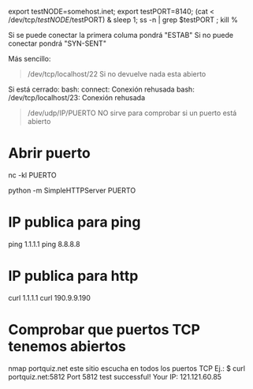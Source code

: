 export testNODE=somehost.inet; export testPORT=8140; (cat < /dev/tcp/$testNODE/$testPORT) & sleep 1;  ss -n | grep $testPORT ; kill %

Si se puede conectar la primera columa pondrá "ESTAB"
Si no puede conectar pondrá "SYN-SENT"


Más sencillo:
>/dev/tcp/localhost/22
  Si no devuelve nada esta abierto

  Si está cerrado:
  bash: connect: Conexión rehusada
  bash: /dev/tcp/localhost/23: Conexión rehusada

> /dev/udp/IP/PUERTO
NO sirve para comprobar si un puerto está abierto


# Abrir puerto
nc -kl PUERTO

python -m SimpleHTTPServer PUERTO


# IP publica para ping
ping 1.1.1.1
ping 8.8.8.8

# IP publica para http
curl 1.1.1.1
curl 190.9.9.190


# Comprobar que puertos TCP tenemos abiertos
nmap portquiz.net
  este sitio escucha en todos los puertos TCP
  Ej.:
  $ curl portquiz.net:5812
  Port 5812 test successful!
  Your IP: 121.121.60.85

